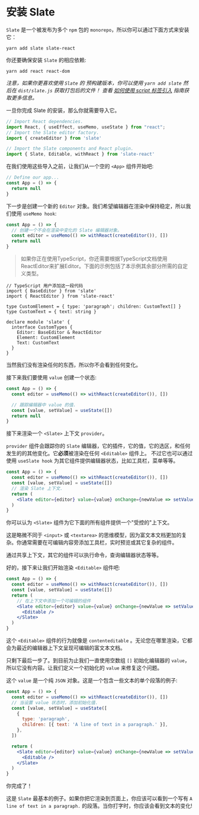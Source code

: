# 安装 Slate

`Slate` 是一个被发布为多个 `npm` 包的 `monorepo`，所以你可以通过下面方式来安装它：

```
yarn add slate slate-react
```

你还要确保安装 `Slate` 的相应依赖:

```
yarn add react react-dom
```

*注意，如果你更喜欢使用 `Slate` 的 预构建版本，你可以使用 `yarn add slate` 然后在 `dist/slate.js` 获取打包后的文件！ 查看 [如何使用 script 标签引入](./XX-using-the-bundled-source.md) 指南获取更多信息。*

一旦你完成 Slate 的安装，那么你就需要导入它。


```jsx
// Import React dependencies.
import React, { useEffect, useMemo, useState } from "react";
// Import the Slate editor factory.
import { createEditor } from 'slate'

// Import the Slate components and React plugin.
import { Slate, Editable, withReact } from 'slate-react'
```

在我们使用这些导入之前，让我们从一个空的 `<App>` 组件开始吧:

```jsx
// Define our app...
const App = () => {
  return null
}
```

下一步是创建一个新的 `Editor` 对象。我们希望编辑器在渲染中保持稳定，所以我们使用 `useMemo hook`:

```jsx
const App = () => {
  // 创建一个不会在渲染中变化的 Slate 编辑器对象。
  const editor = useMemo(() => withReact(createEditor()), [])
  return null
}
```

>如果你正在使用TypeScript，你还需要根据TypeScript文档使用ReactEditor来扩展Editor。下面的示例包括了本示例其余部分所需的自定义类型。

```tsx
// TypeScript 用户添加这一段代码
import { BaseEditor } from 'slate'
import { ReactEditor } from 'slate-react'

type CustomElement = { type: 'paragraph'; children: CustomText[] }
type CustomText = { text: string }

declare module 'slate' {
  interface CustomTypes {
    Editor: BaseEditor & ReactEditor
    Element: CustomElement
    Text: CustomText
  }
}
```

当然我们没有渲染任何的东西，所以你不会看到任何变化。

接下来我们要使用 `value` 创建一个状态:

```jsx
const App = () => {
  const editor = useMemo(() => withReact(createEditor()), [])

  // 跟踪编辑器中 value 的值.
  const [value, setValue] = useState([])
  return null
}
```

接下来渲染一个 `<Slate>` 上下文 `provider`。

`provider` 组件会跟踪你的 `Slate` 编辑器，它的插件，它的值，它的选区，和任何发生的的其他变化。它**必须**被渲染在任何 `<Editable>` 组件上。 不过它也可以通过使用 `useSlate hook` 为其它组件提供编辑器状态，比如工具栏，菜单等等。

```jsx
const App = () => {
  const editor = useMemo(() => withReact(createEditor()), [])
  const [value, setValue] = useState([])
  // 渲染 Slate 上下文.
  return (
    <Slate editor={editor} value={value} onChange={newValue => setValue(newValue)} />
  )
}
```

你可以认为 `<Slate>` 组件为它下面的所有组件提供一个"受控的"上下文。

这是略微不同于 `<input>` 或 `<textarea>` 的思维模型，因为富文本文档更加的复杂。你通常需要在可编辑内容旁添加工具栏，实时预览或其它复杂的组件。

通过共享上下文，其它的组件可以执行命令，查询编辑器状态等等。

好的，接下来让我们开始渲染 `<Editable>` 组件吧:

```jsx
const App = () => {
  const editor = useMemo(() => withReact(createEditor()), [])
  const [value, setValue] = useState([])
  return (
    // 在上下文中添加一个可编辑的组件
    <Slate editor={editor} value={value} onChange={newValue => setValue(newValue)}>
      <Editable />
    </Slate>
  )
}
```

这个 `<Editable>` 组件的行为就像是 `contenteditable` 。无论您在哪里渲染，它都会为最近的编辑器上下文呈现可编辑的富文本文档。

只剩下最后一步了。到目前为止我们一直使用空数组 `[]` 初始化编辑器的 `value`，所以它没有内容。让我们定义一个初始化的 `value` 来修复这个问题。

这个 `value` 是一个纯 `JSON` 对象。这是一个包含一些文本的单个段落的例子:

```jsx
const App = () => {
  const editor = useMemo(() => withReact(createEditor()), [])
  // 当设置 value 状态时，添加初始化值.
  const [value, setValue] = useState([
    {
      type: 'paragraph',
      children: [{ text: 'A line of text in a paragraph.' }],
    },
  ])

  return (
    <Slate editor={editor} value={value} onChange={newValue => setValue(newValue)}>
      <Editable />
    </Slate>
  )
}
```

你完成了！

这是 `Slate` 最基本的例子。如果你把它渲染到页面上，你应该可以看到一个写有 `A line of text in a paragraph.` 的段落。当你打字时，你应该会看到文本的变化!

